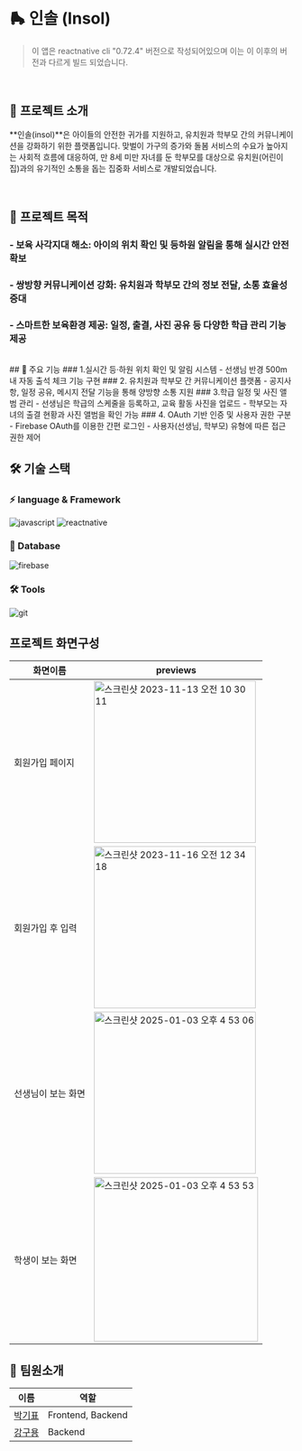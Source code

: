 # 🛼 인솔 (Insol)
> 이 앱은 reactnative cli    "0.72.4" 버전으로 작성되어있으며 이는 이 이후의 버전과 다르게 빌드 되었습니다.
</br>

## 📌 프로젝트 소개
**인솔(insol)**은 아이들의 안전한 귀가를 지원하고, 유치원과 학부모 간의 커뮤니케이션을 강화하기 위한 플랫폼입니다.
맞벌이 가구의 증가와 돌봄 서비스의 수요가 높아지는 사회적 흐름에 대응하여, 만 8세 미만 자녀를 둔 학부모를 대상으로 유치원(어린이집)과의 유기적인 소통을 돕는 집중화 서비스로 개발되었습니다.

</br>

## 📌 프로젝트 목적
### - 보육 사각지대 해소: 아이의 위치 확인 및 등하원 알림을 통해 실시간 안전 확보
### - 쌍방향 커뮤니케이션 강화: 유치원과 학부모 간의 정보 전달, 소통 효율성 증대
### - 스마트한 보육환경 제공: 일정, 출결, 사진 공유 등 다양한 학급 관리 기능 제공
</br>
## 📌 주요 기능
### 1.실시간 등·하원 위치 확인 및 알림 시스템
 - 선생님 반경 500m 내 자동 출석 체크 기능 구현
### 2. 유치원과 학부모 간 커뮤니케이션 플랫폼
 - 공지사항, 일정 공유, 메시지 전달 기능을 통해 양방향 소통 지원
### 3.학급 일정 및 사진 앨범 관리
 - 선생님은 학급의 스케줄을 등록하고, 교육 활동 사진을 업로드
 - 학부모는 자녀의 출결 현황과 사진 앨범을 확인 가능
### 4. OAuth 기반 인증 및 사용자 권한 구분
 - Firebase OAuth를 이용한 간편 로그인
 - 사용자(선생님, 학부모) 유형에 따른 접근 권한 제어

</br>

## 🛠️ 기술 스택
### ⚡️ language & Framework
![javascript](https://img.shields.io/badge/javascript-F7DF1E?style=for-the-badge&logo=javascript&logoColor=000000)
![reactnative](https://img.shields.io/badge/reactnative-20232A?style=for-the-badge&logo=react&logoColor=61DAFB)

### 💾 Database
![firebase](https://img.shields.io/badge/firebase-4285F4?style=for-the-badge&logo=firebase&logoColor=white)

### 🛠️ Tools
![git](https://img.shields.io/badge/git-F05032?style=for-the-badge&logo=git&logoColor=white)
## 프로젝트 화면구성

| 화면이름          | previews  |
|------------------|---------------------|
| 회원가입 페이지   | <img width="287" alt="스크린샷 2023-11-13 오전 10 30 11" src="https://github.com/user-attachments/assets/5ee8d17f-8d7d-4a2c-84f9-c099a1bee4eb" />   |
| 회원가입 후 입력 | <img width="287" alt="스크린샷 2023-11-16 오전 12 34 18" src="https://github.com/user-attachments/assets/0fe53160-f9e5-4be9-8386-1c95e6e9f7ac" /> |
| 선생님이 보는 화면       | <img width="287" alt="스크린샷 2025-01-03 오후 4 53 06" src="https://github.com/user-attachments/assets/c10e7923-b4bf-4e83-98bb-f8225e664c8a"/>  |
|학생이 보는 화면  |<img width="291" alt="스크린샷 2025-01-03 오후 4 53 53" src="https://github.com/user-attachments/assets/167826f7-49f7-4e9f-9c80-07af0573c56f" /> | 

## 👋️ 팀원소개 
| 이름  | 역할  |
| --- | --- |
| [박기표](https://github.com/ppward) | Frontend, Backend |
| [강구용](https://github.com/kangguyong) | Backend  |


<!--# Insol
## _아이들의 안전한 귀가를 위한 위치공유 어플리케이션 "인솔"_
> 이 앱은 reactnative cli    "0.72.4" 버전으로 작성되어있으며 이는 이 이후의 버전과 다르게 빌드 되었습니다.  
<img width="300" alt="스크린샷 2023-09-22 오후 11 32 48" src="https://github.com/user-attachments/assets/cb4ffb6f-e539-4a22-a98f-336b22ee7c6c" />  

<br>
# Start
1. git clone https://github.com/ppward/insol.git

    npm install 
    
2. 각 환경에 맞는 개발툴을 사용해 빌드 
    google map의 경우 api를 따로 발급 받아서 추가.
    안드로이드 스튜디오와 xcode의 환경에서 추가 
    ios - AppDelegate.mm 파일에 추가
-->
    



